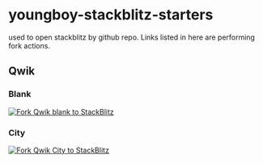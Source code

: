 # youngboy-stackblitz-starters

used to open stackblitz by github repo. Links listed in here are performing fork actions.

## Qwik

### Blank

[![Fork Qwik blank to StackBlitz](https://developer.stackblitz.com/img/open_in_stackblitz.svg)](https://stackblitz.com/fork/github/youngboy/yb-sb-starters/tree/main/qwik-blank)

### City

[![Fork Qwik City to StackBlitz](https://developer.stackblitz.com/img/open_in_stackblitz.svg)](https://stackblitz.com/fork/github/youngboy/yb-sb-starters/tree/main/qwik-city)
